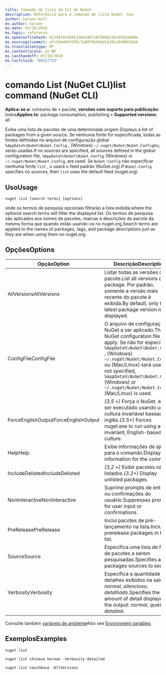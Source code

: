 ```yaml
---
title: Comando de lista da CLI do NuGet
description: Referência para o comando de lista NuGet. exe
author: karann-msft
ms.author: karann
ms.date: 01/18/2018
ms.topic: reference
ms.openlocfilehash: 61294f4c9d85336dc8b718fd66b236c692bab00e
ms.sourcegitcommit: efc18d484fdf0c7a8979b564dcb191c030601bb4
ms.translationtype: MT
ms.contentlocale: pt-BR
ms.lasthandoff: 07/18/2019
ms.locfileid: "68327733"
---
```

# <a name="list-command-nuget-cli"></a><span data-ttu-id="3c398-103">comando List (NuGet CLI)</span><span class="sxs-lookup"><span data-stu-id="3c398-103">list command (NuGet CLI)</span></span>

<span data-ttu-id="3c398-104">**Aplica-se a:** consumo de &bullet; pacote, **versões com suporte para publicação:** todos</span><span class="sxs-lookup"><span data-stu-id="3c398-104">**Applies to:** package consumption, publishing &bullet; **Supported versions:** all</span></span>

<span data-ttu-id="3c398-105">Exibe uma lista de pacotes de uma determinada origem.</span><span class="sxs-lookup"><span data-stu-id="3c398-105">Displays a list of packages from a given source.</span></span> <span data-ttu-id="3c398-106">Se nenhuma fonte for especificada, todas as fontes definidas no arquivo de configuração global `%AppData%\NuGet\NuGet.Config` , (Windows) `~/.nuget/NuGet/NuGet.Config`ou, serão usadas.</span><span class="sxs-lookup"><span data-stu-id="3c398-106">If no sources are specified, all sources defined in the global configuration file, `%AppData%\NuGet\NuGet.Config` (Windows) or `~/.nuget/NuGet/NuGet.Config`, are used.</span></span> <span data-ttu-id="3c398-107">Se `NuGet.Config` não especificar nenhuma fonte `list` , o usará o feed padrão (NuGet.org).</span><span class="sxs-lookup"><span data-stu-id="3c398-107">If `NuGet.Config` specifies no sources, then `list` uses the default feed (nuget.org).</span></span>

## <a name="usage"></a><span data-ttu-id="3c398-108">Uso</span><span class="sxs-lookup"><span data-stu-id="3c398-108">Usage</span></span>

```cli
nuget list [search terms] [options]
```

<span data-ttu-id="3c398-109">onde os termos de pesquisa opcionais filtrarão a lista exibida.</span><span class="sxs-lookup"><span data-stu-id="3c398-109">where the optional search terms will filter the displayed list.</span></span> <span data-ttu-id="3c398-110">Os termos de pesquisa são aplicados aos nomes de pacotes, marcas e descrições de pacote da mesma forma que quando estão usando-os no nuget.org.</span><span class="sxs-lookup"><span data-stu-id="3c398-110">Search terms are applied to the names of packages, tags, and package descriptions just as they are when using them on nuget.org.</span></span>

## <a name="options"></a><span data-ttu-id="3c398-111">Opções</span><span class="sxs-lookup"><span data-stu-id="3c398-111">Options</span></span>

| <span data-ttu-id="3c398-112">Opção</span><span class="sxs-lookup"><span data-stu-id="3c398-112">Option</span></span> | <span data-ttu-id="3c398-113">Descrição</span><span class="sxs-lookup"><span data-stu-id="3c398-113">Description</span></span> |
| --- | --- |
| <span data-ttu-id="3c398-114">AllVersions</span><span class="sxs-lookup"><span data-stu-id="3c398-114">AllVersions</span></span> | <span data-ttu-id="3c398-115">Listar todas as versões de um pacote.</span><span class="sxs-lookup"><span data-stu-id="3c398-115">List all versions of a package.</span></span> <span data-ttu-id="3c398-116">Por padrão, somente a versão mais recente do pacote é exibida.</span><span class="sxs-lookup"><span data-stu-id="3c398-116">By default, only the latest package version is displayed.</span></span> |
| <span data-ttu-id="3c398-117">ConfigFile</span><span class="sxs-lookup"><span data-stu-id="3c398-117">ConfigFile</span></span> | <span data-ttu-id="3c398-118">O arquivo de configuração do NuGet a ser aplicado.</span><span class="sxs-lookup"><span data-stu-id="3c398-118">The NuGet configuration file to apply.</span></span> <span data-ttu-id="3c398-119">Se não for especificado `%AppData%\NuGet\NuGet.Config` , (Windows) `~/.nuget/NuGet/NuGet.Config` ou (Mac/Linux) será usado.</span><span class="sxs-lookup"><span data-stu-id="3c398-119">If not specified, `%AppData%\NuGet\NuGet.Config` (Windows) or `~/.nuget/NuGet/NuGet.Config` (Mac/Linux) is used.</span></span>|
| <span data-ttu-id="3c398-120">ForceEnglishOutput</span><span class="sxs-lookup"><span data-stu-id="3c398-120">ForceEnglishOutput</span></span> | <span data-ttu-id="3c398-121">*(3,5 +)* Força o NuGet. exe a ser executado usando uma cultura invariável baseada em inglês.</span><span class="sxs-lookup"><span data-stu-id="3c398-121">*(3.5+)* Forces nuget.exe to run using an invariant, English-based culture.</span></span> |
| <span data-ttu-id="3c398-122">Help</span><span class="sxs-lookup"><span data-stu-id="3c398-122">Help</span></span> | <span data-ttu-id="3c398-123">Exibe informações de ajuda para o comando.</span><span class="sxs-lookup"><span data-stu-id="3c398-123">Displays help information for the command.</span></span> |
| <span data-ttu-id="3c398-124">IncludeDelisted</span><span class="sxs-lookup"><span data-stu-id="3c398-124">IncludeDelisted</span></span> | <span data-ttu-id="3c398-125">*(3,2 +)* Exibir pacotes não listados.</span><span class="sxs-lookup"><span data-stu-id="3c398-125">*(3.2+)* Display unlisted packages.</span></span> |
| <span data-ttu-id="3c398-126">NonInteractive</span><span class="sxs-lookup"><span data-stu-id="3c398-126">NonInteractive</span></span> | <span data-ttu-id="3c398-127">Suprime prompts de entrada ou confirmações do usuário.</span><span class="sxs-lookup"><span data-stu-id="3c398-127">Suppresses prompts for user input or confirmations.</span></span> |
| <span data-ttu-id="3c398-128">PreRelease</span><span class="sxs-lookup"><span data-stu-id="3c398-128">PreRelease</span></span> | <span data-ttu-id="3c398-129">Inclui pacotes de pré-lançamento na lista.</span><span class="sxs-lookup"><span data-stu-id="3c398-129">Includes prerelease packages in the list.</span></span> |
| <span data-ttu-id="3c398-130">Source</span><span class="sxs-lookup"><span data-stu-id="3c398-130">Source</span></span> | <span data-ttu-id="3c398-131">Especifica uma lista de fontes de pacotes a serem pesquisadas.</span><span class="sxs-lookup"><span data-stu-id="3c398-131">Specifies a list of packages sources to search.</span></span> |
| <span data-ttu-id="3c398-132">Verbosity</span><span class="sxs-lookup"><span data-stu-id="3c398-132">Verbosity</span></span> | <span data-ttu-id="3c398-133">Especifica a quantidade de detalhes exibidos na saída: *normal*, *silencioso*, *detalhado*.</span><span class="sxs-lookup"><span data-stu-id="3c398-133">Specifies the amount of detail displayed in the output: *normal*, *quiet*, *detailed*.</span></span> |

<span data-ttu-id="3c398-134">Consulte também [variáveis de ambiente](cli-ref-environment-variables.md)</span><span class="sxs-lookup"><span data-stu-id="3c398-134">Also see [Environment variables](cli-ref-environment-variables.md)</span></span>

## <a name="examples"></a><span data-ttu-id="3c398-135">Exemplos</span><span class="sxs-lookup"><span data-stu-id="3c398-135">Examples</span></span>

```cli
nuget list

nuget list chinese korean -Verbosity detailed

nuget list couchbase -AllVersions
```

